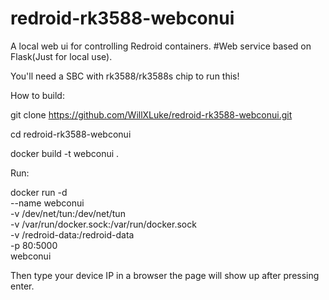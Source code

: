 # redroid-rk3588-webconui
A local web ui for controlling Redroid containers.
#Web service based on Flask(Just for local use).

You'll need a SBC with rk3588/rk3588s chip to run this!

How to build:

git clone https://github.com/WillXLuke/redroid-rk3588-webconui.git

cd redroid-rk3588-webconui

docker build -t webconui .

Run:

docker run -d \
  --name webconui \
  -v /dev/net/tun:/dev/net/tun \
  -v /var/run/docker.sock:/var/run/docker.sock \
  -v /redroid-data:/redroid-data \
  -p 80:5000 \
  webconui
  
Then type your device IP in a browser the page will show up after pressing enter.
